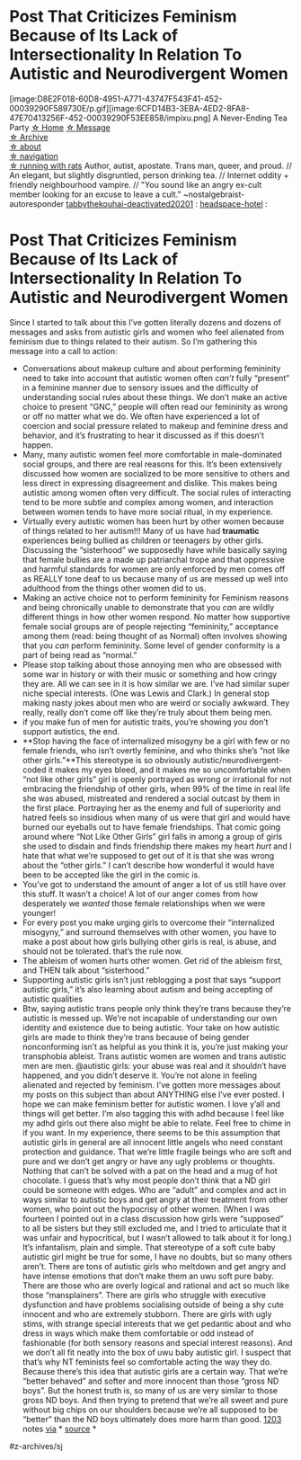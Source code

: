 #  Post That Criticizes Feminism Because of Its Lack of Intersectionality In Relation To Autistic and Neurodivergent Women
[image:D8E2F018-60D8-4951-A771-43747F543F41-452-00039290F589730E/p.gif][image:6CFD14B3-3EBA-4ED2-8FA8-47E70413256F-452-00039290F53EE858/impixu.png]
A Never-Ending Tea Party
 [☆ Home](https://earlgraytay.tumblr.com/) 
 [☆ Message](https://earlgraytay.tumblr.com/message)  
 [☆ Archive](https://earlgraytay.tumblr.com/archive)  
 [☆ about](https://earlgraytay.tumblr.com/about)  
 [☆ navigation](https://earlgraytay.tumblr.com/nav)  
 [☆ running with rats](https://earlgraytay.tumblr.com/runningwithrats) 
Author, autist, apostate. Trans man, queer, and proud. // An elegant, but slightly disgruntled, person drinking tea. // Internet oddity + friendly neighbourhood vampire. // "You sound like an angry ex-cult member looking for an excuse to leave a cult." ~nostalgebraist-autoresponder 
 [tabbythekouhai-deactivated20201](https://tabbythekouhai-deactivated20201.tumblr.com/post/613522610761924608) :
 [headspace-hotel](https://headspace-hotel.tumblr.com/post/613516099966910464) :
# Post That Criticizes Feminism Because of Its Lack of Intersectionality In Relation To Autistic and Neurodivergent Women
Since I started to talk about this I’ve gotten literally dozens and dozens of messages and asks from autistic girls and women who feel alienated from feminism due to things related to their autism. So I’m gathering this message into a call to action: 
* Conversations about makeup culture and about performing femininity need to take into account that autistic women often *can’t* fully “present” in a feminine manner due to sensory issues and the difficulty of understanding social rules about these things. We don’t make an active choice to present “GNC,” people will often read our femininity as wrong or off no matter what we do. We often have experienced a lot of coercion and social pressure related to makeup and feminine dress and behavior, and it’s frustrating to hear it discussed as if this doesn’t happen. 
* Many, many autistic women feel more comfortable in male-dominated social groups, and there are real reasons for this. It’s been extensively discussed how women are socialized to be more sensitive to others and less direct in expressing disagreement and dislike. This makes being autistic among women often very difficult. The social rules of interacting tend to be more subtle and complex among women, and interaction between women tends to have more social ritual, in my experience. 
* Virtually every autistic women has been hurt by other women because of things related to her autism!!! Many of us have had **traumatic** experiences being bullied as children or teenagers by other girls. Discussing the “sisterhood” we supposedly have while basically saying that female bullies are a made up patriarchal trope and that oppressive and harmful standards for women are only enforced by men comes off as REALLY tone deaf to us because many of us are messed up well into adulthood from the things other women did to us. 
* Making an active choice not to perform femininity for Feminism reasons and being chronically unable to demonstrate that you *can* are wildly different things in how other women respond. No matter how supportive female social groups are of people rejecting “femininity,” acceptance among them (read: being thought of as Normal) often involves showing that you *can* perform femininity. Some level of gender conformity is a part of being read as “normal.” 
* Please stop talking about those annoying men who are obsessed with some war in history or with their music or something and how cringy they are. All we can see in it is how similar we are. I’ve had similar super niche special interests. (One was Lewis and Clark.) In general stop making nasty jokes about men who are weird or socially awkward. They really, really don’t come off like they’re truly about them being men. 
* if you make fun of men for autistic traits, you’re showing you don’t support autistics, the end. 
* **Stop having the face of internalized misogyny be a girl with few or no female friends, who isn’t overtly feminine, and who thinks she’s “not like other girls.”**This stereotype is so obviously autistic/neurodivergent-coded it makes my eyes bleed, and it makes me so uncomfortable when “not like other girls” girl is openly portrayed as wrong or irrational for not embracing the friendship of other girls, when 99% of the time in real life she was abused, mistreated and rendered a social outcast by them in the first place. Portraying her as the enemy and full of superiority and hatred feels so insidious when many of us were that girl and would have burned our eyeballs out to have female friendships. That comic going around where “Not Like Other Girls” girl falls in among a group of girls she used to disdain and finds friendship there makes my heart *hurt* and I hate that what we’re supposed to get out of it is that she was wrong about the “other girls.” I can’t describe how wonderful it would have been to be accepted like the girl in the comic is. 
* You’ve got to understand the amount of anger a lot of us still have over this stuff. It wasn’t a choice! A lot of our anger comes from how desperately we *wanted* those female relationships when we were younger! 
* For every post you make urging girls to overcome their “internalized misogyny,” and surround themselves with other women, you have to make a post about how girls bullying other girls is real, is abuse, and should not be tolerated. that’s the rule now. 
* The ableism of women hurts other women. Get rid of the ableism first, and THEN talk about “sisterhood.” 
* Supporting autistic girls isn’t just reblogging a post that says “support autistic girls,” it’s also learning about autism and being accepting of autistic qualities 
* Btw, saying autistic trans people only think they’re trans because they’re autistic is messed up. We’re not incapable of understanding our own identity and existence due to being autistic. Your take on how autistic girls are made to think they’re trans because of being gender nonconforming isn’t as helpful as you think it is, you’re just making your transphobia ableist. Trans autistic women are women and trans autistic men are men. 
@autistic girls: your abuse was real and it shouldn’t have happened, and you didn’t deserve it. You’re not alone in feeling alienated and rejected by feminism. I’ve gotten more messages about my posts on this subject than about ANYTHING else I’ve ever posted. I hope we can make feminism better for autistic women. I love y’all and things will get better. 
I’m also tagging this with adhd because I feel like my adhd girls out there also might be able to relate. Feel free to chime in if you want. 
In my experience, there seems to be this assumption that autistic girls in general are all innocent little angels who need constant protection and guidance. That we’re little fragile beings who are soft and pure and we don’t get angry or have any ugly problems or thoughts. Nothing that can’t be solved with a pat on the head and a mug of hot chocolate. I guess that’s why most people don’t think that a ND girl could be someone with edges. Who are “adult” and complex and act in ways similar to autistic boys and get angry at their treatment from other women, who point out the hypocrisy of other women. (When I was fourteen I pointed out in a class discussion how girls were “supposed” to all be sisters but they still excluded me, and I tried to articulate that it was unfair and hypocritical, but I wasn’t allowed to talk about it for long.)
It’s infantalism, plain and simple. That stereotype of a soft cute baby autistic girl might be true for some, I have no doubts, but so many others aren’t. There are tons of autistic girls who meltdown and get angry and have intense emotions that don’t make them an uwu soft pure baby. There are those who are overly logical and rational and act so much like those “mansplainers”. There are girls who struggle with executive dysfunction and have problems socialising outside of being a shy cute innocent and who are extremely stubborn. There are girls with ugly stims, with strange special interests that we get pedantic about and who dress in ways which make them comfortable or odd instead of fashionable (for both sensory reasons and special interest reasons). And we don’t all fit neatly into the box of uwu baby autistic girl. 
I suspect that that’s why NT feminists feel so comfortable acting the way they do. Because there’s this idea that autistic girls are a certain way. That we’re “better behaved” and softer and more innocent than those “gross ND boys”. But the honest truth is, so many of us are very similar to those gross ND boys. And then trying to pretend that we’re all sweet and pure without big chips on our shoulders because we’re all supposed to be “better” than the ND boys ultimately does more harm than good. 
 [1203](https://earlgraytay.tumblr.com/post/618520566735978496)  notes
 [via](https://misanthropymademe.tumblr.com/post/618519865090785280)  *  [source](https://headspace-hotel.tumblr.com/post/613516099966910464/post-that-criticizes-feminism-because-of-its-lack)  * 

#z-archives/sj